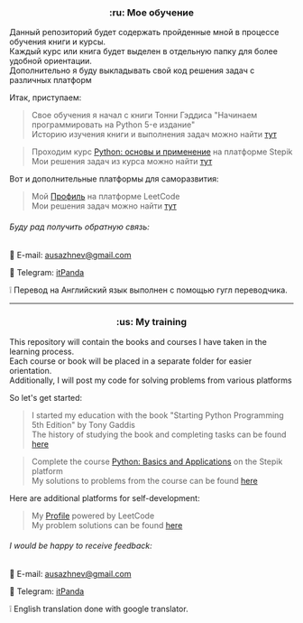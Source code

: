 <h3 align="center"> :ru: Мое обучение </h3>
Данный репозиторий будет содержать пройденные мной в процессе обучения книги и курсы.
<br>Каждый курс или книга будет выделен в отдельную папку для более удобной ориентации.
<br>Дополнительно я буду выкладывать свой код решения задач с различных платформ

Итак, приступаем:
> Свое обучения я начал с книги Тонни Гэддиса "Начинаем программировать на Python 5-е издание"
<br>Историю изучения книги и выполнения задач можно найти [тут](https://github.com/itPanda-ru/learning/tree/main/Starting_out_with_Python_5th_Edition)

> Проходим курс [Python: основы и применение](https://stepik.org/course/67/promo) на платформе Stepik
<br>Мои решения задач из курса можно найти [тут](https://github.com/itPanda-ru/learning/tree/main/Stepik-Python:_basics_and_application)

Вот и дополнительные платформы для саморазвития:
> Мой [Профиль](https://leetcode.com/itPanda/) на платформе LeetCode
<br> Мои решения задач можно найти [тут](https://github.com/itPanda-ru/learning/tree/main/LeetCode)

###### Буду рад получить обратную связь:
:e-mail: E-mail: [ausazhnev@gmail.com](mailto:ausazhnev@gmail.com)

:scroll: Telegram: [itPanda](https://t.me/itPanda_ru)

:grey_exclamation: Перевод на Английский язык выполнен с помощью гугл переводчика.

---
<h3 align="center"> :us: My training </h3>
This repository will contain the books and courses I have taken in the learning process.
<br>Each course or book will be placed in a separate folder for easier orientation.
<br>Additionally, I will post my code for solving problems from various platforms

So let's get started:

> I started my education with the book "Starting Python Programming 5th Edition" by Tony Gaddis
<br>The history of studying the book and completing tasks can be found [here](https://github.com/itPanda-ru/learning/tree/main/Starting_out_with_Python_5th_Edition)

> Complete the course [Python: Basics and Applications](https://stepik.org/course/67/promo) on the Stepik platform
<br>My solutions to problems from the course can be found [here](https://github.com/itPanda-ru/learning/tree/main/Stepik-Python:_basics_and_application)

Here are additional platforms for self-development:

> My [Profile](https://leetcode.com/itPanda/) powered by LeetCode
<br> My problem solutions can be found [here](https://github.com/itPanda-ru/learning/tree/main/LeetCode)

###### I would be happy to receive feedback:
:e-mail: E-mail: [ausazhnev@gmail.com](mailto:ausazhnev@gmail.com)

:scroll: Telegram: [itPanda](https://t.me/itPanda_ru)

:grey_exclamation: English translation done with google translator.